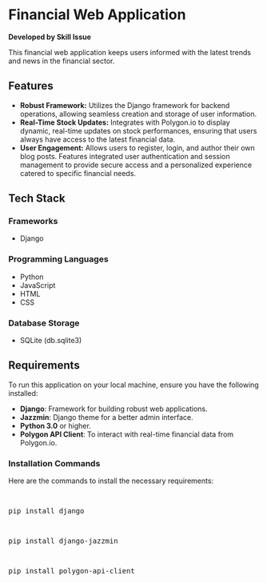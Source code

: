 <!DOCTYPE html>
<html lang="en">
<head>
    <meta charset="UTF-8">
    <meta name="viewport" content="width=device-width, initial-scale=1.0">
    <title>Financial Web Application</title>
</head>
<body>
    <h1>Financial Web Application</h1>
    <p><strong>Developed by Skill Issue</strong></p>
    


  <p>This financial web application keeps users informed with the latest trends and news in the financial sector.</p>
    <h2>Features</h2>
    <ul>
        <li><strong>Robust Framework:</strong> Utilizes the Django framework for backend operations, allowing seamless creation and storage of user information.</li>
        <li><strong>Real-Time Stock Updates:</strong> Integrates with Polygon.io to display dynamic, real-time updates on stock performances, ensuring that users always have access to the latest financial data.</li>
        <li><strong>User Engagement:</strong> Allows users to register, login, and author their own blog posts. Features integrated user authentication and session management to provide secure access and a personalized experience catered to specific financial needs.</li>
    </ul>

  <h2>Tech Stack</h2>
    <h3>Frameworks</h3>
    <ul>
        <li>Django</li>
    </ul>
    <h3>Programming Languages</h3>
    <ul>
        <li>Python</li>
        <li>JavaScript</li>
        <li>HTML</li>
        <li>CSS</li>
    </ul>
    <h3>Database Storage</h3>
    <ul>
        <li>SQLite (db.sqlite3)</li>
    </ul>

  <h2>Requirements</h2>
    <p>To run this application on your local machine, ensure you have the following installed:</p>
    <ul>
        <li><strong>Django</strong>: Framework for building robust web applications.</li>
        <li><strong>Jazzmin</strong>: Django theme for a better admin interface.</li>
        <li><strong>Python 3.0</strong> or higher.</li>
        <li><strong>Polygon API Client</strong>: To interact with real-time financial data from Polygon.io.</li>
    </ul>

  <h3>Installation Commands</h3>
    <p>Here are the commands to install the necessary requirements:</p>
    <pre>
        
  pip install django

  pip install django-jazzmin
  
  pip install polygon-api-client
    </pre>

</body>
</html>
